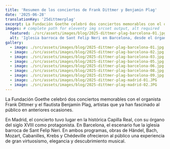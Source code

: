 ```yaml
---
title: 'Resumen de los conciertos de Frank Dittmer y Benjamin Plag'
date: '2025-06-28'
translationKey: '25dittmerplag'
excerpt: La Fundación Goethe celebró dos conciertos memorables con el organista Frank Dittmer y el flautista Benjamin Plag, artistas que ya han fascinado al público en anteriores ocasiones.
images: # complete path for eleventy img srcset output, alt required
  featured: ./src/assets/images/blog/2025-dittmer-plag-barcelona-01.jpg
  alt: 'Iglesia barroca de Sant Felip Neri en Barcelona, desde el órgano'
gallery:
  - image: ./src/assets/images/blog/2025-dittmer-plag-barcelona-01.jpg
  - image: ./src/assets/images/blog/2025-dittmer-plag-barcelona-02.jpg
  - image: ./src/assets/images/blog/2025-dittmer-plag-barcelona-03.jpg
  - image: ./src/assets/images/blog/2025-dittmer-plag-barcelona-05.jpg
  - image: ./src/assets/images/blog/2025-dittmer-plag-barcelona-06.jpg
  - image: ./src/assets/images/blog/2025-dittmer-plag-barcelona-08.jpg
  - image: ./src/assets/images/blog/2025-dittmer-plag-barcelona-09.jpg
  - image: ./src/assets/images/blog/2025-dittmer-plag-madrid-01.JPG
  - image: ./src/assets/images/blog/2025-dittmer-plag-madrid-02.JPG
---
```


La Fundación Goethe celebró dos conciertos memorables con el organista Frank Dittmer y el flautista Benjamin Plag, artistas que ya han fascinado al público en anteriores ocasiones.

En Madrid, el concierto tuvo lugar en la histórica Capilla Real, con su órgano del siglo XVIII como protagonista. En Barcelona, el escenario fue la iglesia barroca de Sant Felip Neri. En ambos programas, obras de Händel, Bach, Mozart, Cabanilles, Krebs y Chédeville ofrecieron al público una experiencia de gran virtuosismo, elegancia y descubrimiento musical.
